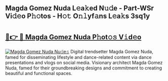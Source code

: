## Magda Gomez Nuda L𝚎a𝚔ed N𝚞𝚍e - Part-WSr Vi𝚍𝚎o P𝚑𝚘tos - H𝚘𝚝 O𝚗𝚕yf𝚊ns L𝚎a𝚔s 3sq1y

# <h2><a href="http://kf2d26.oniu.top/?m=Magda+Gomez+Nuda">🔗👉 🔴 Magda Gomez Nuda P𝚑ot𝚘𝚜 V𝚒d𝚎o</a></h2>

[![Magda Gomez Nuda Nu𝚍e𝚜](https://i.imgur.com/0qMVB7G.gif)](http://kf2d26.oniu.top/?m=Magda+Gomez+Nuda)
Digital trendsetter Magda Gomez Nuda, famed for disseminating lifestyle and dance-related content via dance presentations and vlogs on social media. Visionary architect Magda Gomez Nuda, famed for their groundbreaking designs and commitment to creating beautiful and functional spaces.  
